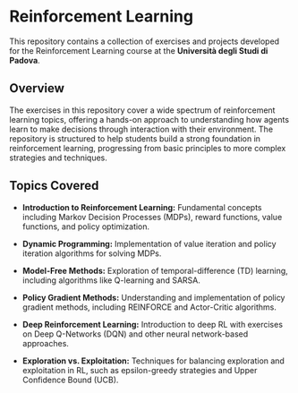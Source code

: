 # Reinforcement Learning

This repository contains a collection of exercises and projects developed for the Reinforcement Learning course at the **Università degli Studi di Padova**. 

## Overview

The exercises in this repository cover a wide spectrum of reinforcement learning topics, offering a hands-on approach to understanding how agents learn to make decisions through interaction with their environment. The repository is structured to help students build a strong foundation in reinforcement learning, progressing from basic principles to more complex strategies and techniques.

## Topics Covered

- **Introduction to Reinforcement Learning:** Fundamental concepts including Markov Decision Processes (MDPs), reward functions, value functions, and policy optimization.

- **Dynamic Programming:** Implementation of value iteration and policy iteration algorithms for solving MDPs.

- **Model-Free Methods:** Exploration of temporal-difference (TD) learning, including algorithms like Q-learning and SARSA.

- **Policy Gradient Methods:** Understanding and implementation of policy gradient methods, including REINFORCE and Actor-Critic algorithms.

- **Deep Reinforcement Learning:** Introduction to deep RL with exercises on Deep Q-Networks (DQN) and other neural network-based approaches.

- **Exploration vs. Exploitation:** Techniques for balancing exploration and exploitation in RL, such as epsilon-greedy strategies and Upper Confidence Bound (UCB).
